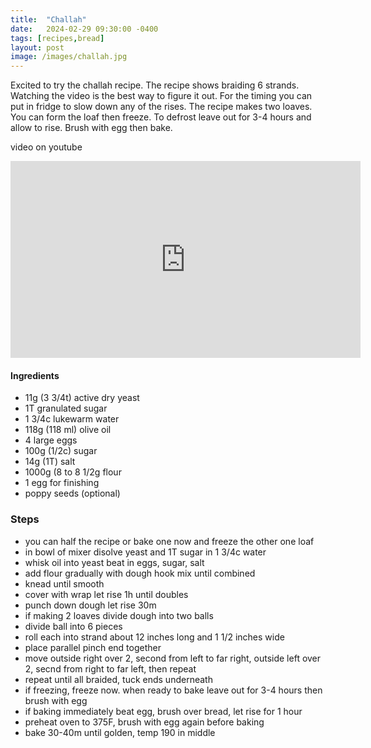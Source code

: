 ```yaml
---
title:  "Challah"
date:   2024-02-29 09:30:00 -0400
tags: [recipes,bread]
layout: post
image: /images/challah.jpg
---
```


Excited to try the challah recipe.  The recipe shows braiding 6 strands.  Watching the video is the best way to figure it out.  For the timing you
can put in fridge to slow down any of the rises.  The recipe makes two loaves.  You can form the loaf then freeze.  To defrost leave out for 3-4 hours
and allow to rise.  Brush with egg then bake.


video on youtube
<iframe width="560" height="315" src="https://www.youtube.com/embed/TxKQIOeR95I" title="YouTube video player" frameborder="0" allow="accelerometer; autoplay; clipboard-write; encrypted-media; gyroscope; picture-in-picture; web-share" allowfullscreen></iframe>

#### Ingredients
- 11g (3 3/4t) active dry yeast
- 1T granulated sugar
- 1 3/4c lukewarm water
- 118g (118 ml) olive oil
- 4 large eggs
- 100g (1/2c) sugar
- 14g (1T) salt
- 1000g (8 to 8 1/2g flour
- 1 egg for finishing
- poppy seeds (optional)

### Steps
- you can half the recipe or bake one now and freeze the other one loaf
- in bowl of mixer disolve yeast and 1T sugar in 1 3/4c water
- whisk oil into yeast beat in eggs, sugar, salt
- add flour gradually with dough hook mix until combined
- knead until smooth
- cover with wrap let rise 1h until doubles
- punch down dough let rise 30m
- if making 2 loaves divide dough into two balls
- divide ball into 6 pieces
- roll each into strand about 12 inches long and 1 1/2 inches wide
- place parallel pinch end together
- move outside right over 2, second from left to far right, outside left over 2, secnd from right to far left, then repeat
- repeat until all braided, tuck ends underneath
- if freezing, freeze now.  when ready to bake leave out for 3-4 hours then brush with egg
- if baking immediately beat egg, brush over bread, let rise for 1 hour
- preheat oven to 375F, brush with egg again before baking
- bake 30-40m until golden, temp 190 in middle

